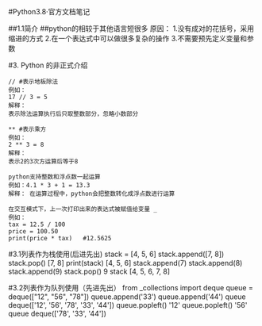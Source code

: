 #Python3.8·官方文档笔记

##1.1简介
##python的相较于其他语言短很多
        原因：
        1.没有成对的花括号，采用缩进的方式
        2.在一个表达式中可以做很多复杂的操作
        3.不需要预先定义变量和参数

#3. Python 的非正式介绍

    // #表示地板除法
    例如：
    17 // 3 = 5
    解释： 
    表示除法运算执行后只取整数部分，忽略小数部分

    ** #表示乘方
    例如： 
    2 ** 3 = 8 
    解释：
    表示2的3次方运算后等于8
    
    python支持整数和浮点数一起运算
    例如：4.1 * 3 + 1 = 13.3
    解释： 在运算过程中，python会把整数转化成浮点数进行运算

    在交互模式下，上一次打印出来的表达式被赋值给变量 _
    例如：
    tax = 12.5 / 100
    price = 100.50
    print(price * tax)   #12.5625

#3.1列表作为栈使用(后进先出)
    stack = [4, 5, 6]
    stack.append([7, 8])
    stack.pop()
    [7, 8]
    print(stack)
    [4, 5, 6]
    stack.append(7)
    stack.append(8)
    stack.append(9)
    stack.pop()
    9
    stack
    [4, 5, 6, 7, 8] 

#3.2列表作为队列使用（先进先出）
    from _collections import deque
    queue = deque(["12", "56", "78"])
    queue.append('33')
    queue.append('44')
    queue
    deque(['12', '56', '78', '33', '44'])
    queue.popleft()
    '12'
    queue.popleft()
    '56'
    queue
    deque(['78', '33', '44'])
